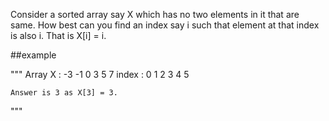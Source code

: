 Consider a sorted array say X which has no two elements in it that are same. How best can you find an index say i such that element at that index is also i. That is X[i] = i.

##example

"""
	Array X : -3 -1 0 3 5 7 
    index   :  0  1 2 3 4 5

    Answer is 3 as X[3] = 3.
"""